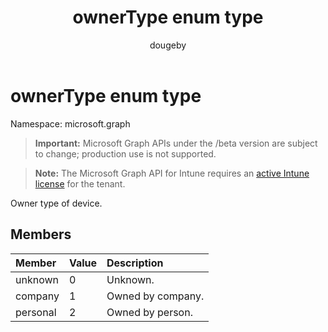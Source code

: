 ﻿---
title: "ownerType enum type"
description: "Owner type of device."
author: "dougeby"
localization_priority: Normal
ms.prod: "intune"
doc_type: enumPageType
---

# ownerType enum type

Namespace: microsoft.graph

> **Important:** Microsoft Graph APIs under the /beta version are subject to change; production use is not supported.

> **Note:** The Microsoft Graph API for Intune requires an [active Intune license](https://go.microsoft.com/fwlink/?linkid=839381) for the tenant.

Owner type of device.

## Members

| Member   | Value | Description       |
| :------- | :---- | :---------------- |
| unknown  | 0     | Unknown.          |
| company  | 1     | Owned by company. |
| personal | 2     | Owned by person.  |
